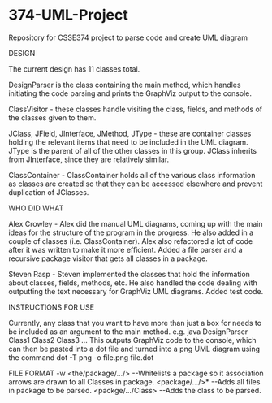 # 374-UML-Project
Repository for CSSE374 project to parse code and create UML diagram

DESIGN

The current design has 11 classes total.

DesignParser is the class containing the main method, which handles
initiating the code parsing and prints the GraphViz output to the console.

Class<noun>Visitor - these classes handle visiting the class, fields, and
methods of the classes given to them.

JClass, JField, JInterface, JMethod, JType - these are container classes
holding the relevant items that need to be included in the UML diagram.
JType is the parent of all of the other classes in this group. JClass
inherits from JInterface, since they are relatively similar.

ClassContainer - ClassContainer holds all of the various class information 
as classes are created so that they can be accessed elsewhere and prevent
duplication of JClasses.

WHO DID WHAT

Alex Crowley - Alex did the manual UML diagrams, coming up with the
main ideas for the structure of the program in the progress. He also
added in a couple of classes (i.e. ClassContainer). Alex  also
refactored a lot of code after it was written to make it more efficient.
Added a file parser and a recursive package visitor that gets all classes in a package.

Steven Rasp - Steven implemented the classes that hold the information about
classes, fields, methods, etc. He also handled the code dealing with outputting
the text necessary for GraphViz UML diagrams.
Added test code.

INSTRUCTIONS FOR USE

Currently, any class that you want to have more than just a box for needs
to be included as an argument to the main method.
e.g. java DesignParser Class1 Class2 Class3 ...
This outputs GraphViz code to the console, which can then be pasted
into a dot file and turned into a png UML diagram using the command
dot -T png -o file.png file.dot

FILE FORMAT
-w <the/package/.../> --Whitelists a package so it association arrows are drawn to all Classes in package.
<package/.../>* --Adds all files in package to be parsed.
<packge/.../Class> --Adds the class to be parsed.
